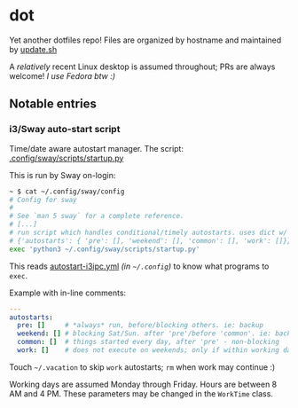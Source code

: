 # dot

Yet another dotfiles repo! Files are organized by hostname and maintained by [update.sh](./update.sh)

A _relatively_ recent Linux desktop is assumed throughout; PRs are always welcome!
_I use Fedora btw :)_

## Notable entries

### i3/Sway auto-start script

Time/date aware autostart manager. The script: [.config/sway/scripts/startup.py](./outerheaven.init3.home/.config/sway/scripts/startup.py)

This is run by Sway on-login:

```bash
~ $ cat ~/.config/sway/config
# Config for sway
#
# See `man 5 sway` for a complete reference.
# [...]
# run script which handles conditional/timely autostarts. uses dict w/ this structure:
# {'autostarts': { 'pre': [], 'weekend': [], 'common': [], 'work': []}}
exec 'python3 ~/.config/sway/scripts/startup.py'
```

This reads [autostart-i3ipc.yml](./outerheaven.init3.home/.config/autostart-i3ipc.yml)
_(in `~/.config`)_ to know what programs to `exec`.

Example with in-line comments:

```yaml
---
autostarts:
  pre: []     # *always* run, before/blocking others. ie: backup
  weekend: [] # blocking Sat/Sun. after 'pre'/before 'common'. ie: backup tier 2
  common: []  # things started every day, after 'pre' - non-blocking
  work: []    # does not execute on weekends; only if within working day/hours
```

Touch `~/.vacation` to skip `work` autostarts; `rm` when work may continue :)

Working days are assumed Monday through Friday. Hours are between 8 AM and 4 PM.
These parameters may be changed in the `WorkTime` class.
